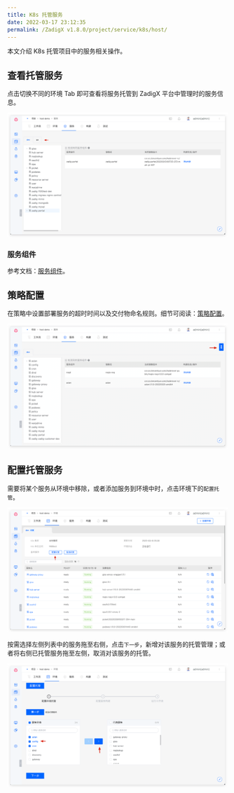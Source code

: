 ```yaml
---
title: K8s 托管服务
date: 2022-03-17 23:12:35
permalink: /ZadigX v1.8.0/project/service/k8s/host/
---
```


本文介绍 K8s 托管项目中的服务相关操作。

## 查看托管服务

点击切换不同的环境 Tab 即可查看将服务托管到 ZadigX 平台中管理时的服务信息。

![托管服务列表](../../../_images/k8s_host_service_list.png)

### 服务组件

参考文档：[服务组件](/ZadigX%20v1.8.0/project/service/module/#k8s-托管项目)。

## 策略配置

在策略中设置部署服务的超时时间以及交付物命名规则。细节可阅读：[策略配置](/ZadigX%20v1.8.0/project/service/k8s/#策略配置)。

![服务策略配置](../../../_images/host_service_strategy_config.png)

## 配置托管服务
需要将某个服务从环境中移除，或者添加服务到环境中时，点击环境下的`配置托管`。

![托管服务](../../../_images/env_delegate_project_overview.png)

按需选择左侧列表中的服务拖至右侧，点击`下一步`，新增对该服务的托管管理；或者将右侧已托管服务拖至左侧，取消对该服务的托管。

![配置托管](../../../_images/config_service_delegation.png)
